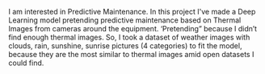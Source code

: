 I am interested in Predictive Maintenance. In this project I've made a Deep Learning model pretending predictive maintenance based on Thermal Images from cameras around the equipment. ‘Pretending” because I didn’t find enough thermal images. So, I took a dataset of weather images with clouds, rain, sunshine, sunrise pictures (4 categories) to fit the model, because they are the most similar to thermal images amid open datasets I could find.
